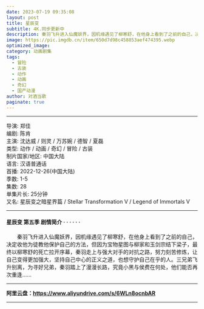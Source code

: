 ```yaml
---
date: 2023-07-19 09:35:08
layout: post
title: 星辰变
subtitle: 4K.同步更新中 
description: 秦羽飞升进入仙魔妖界，因机缘遇见了柳寒舒，在他身上看到了之前的自己，决定收他为徒教他保护自己的方法，但因为宝物星图与柳家和玉剑宗结下梁子，最终以柳寒舒的死亡拉开序幕，秦羽走上与强大对手的对抗之路，努力刻苦修炼，让自己变得更加强大...
image: https://pic.imgdb.cn/item/650d7d98c458853aef474395.webp
optimized_image: 
category: 动画剧集
tags:
  - 冒险
  - 古装
  - 动作
  - 动画
  - 奇幻
  - 国产动漫
author: 对酒当歌
paginate: true
---
```


---

导演: 郑佳  
编剧: 陈肯  
主演: 沈达威 / 则灵 / 万苏婉 / 德智 / 夏磊  
类型: 动作 / 动画 / 奇幻 / 冒险 / 古装  
制片国家/地区: 中国大陆  
语言: 汉语普通话  
首播: 2022-12-26(中国大陆)  
季数: 1-5  
集数: 28  
单集片长: 25分钟  
又名: 星辰变之暗星界篇 / Stellar Transformation Ⅴ / Legend of Immortals Ⅴ  

---

#### 星辰变 第五季 剧情简介 · · · · · ·

　　秦羽飞升进入仙魔妖界，因机缘遇见了柳寒舒，在他身上看到了之前的自己，决定收他为徒教他保护自己的方法，但因为宝物星图与柳家和玉剑宗结下梁子，最终以柳寒舒的死亡拉开序幕，秦羽走上与强大对手的对抗之路，努力刻苦修炼，让自己变得更加强大，坚持自己中心的正义之道，也想守护自己在乎的人。三兄弟飞升别离，为寻好兄弟，秦羽踏上了漫漫长路，究竟小黑与侯费在何处，他们能否再次重逢……

---

**阿里云盘：<https://www.aliyundrive.com/s/6WLn8ocnbAR>**

---

